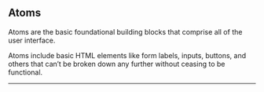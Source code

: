 
## Atoms

Atoms are the basic foundational building blocks that comprise all of the user interface.

Atoms include basic HTML elements like form labels, inputs, buttons, and others that can’t be broken down any further without ceasing to be functional.


---